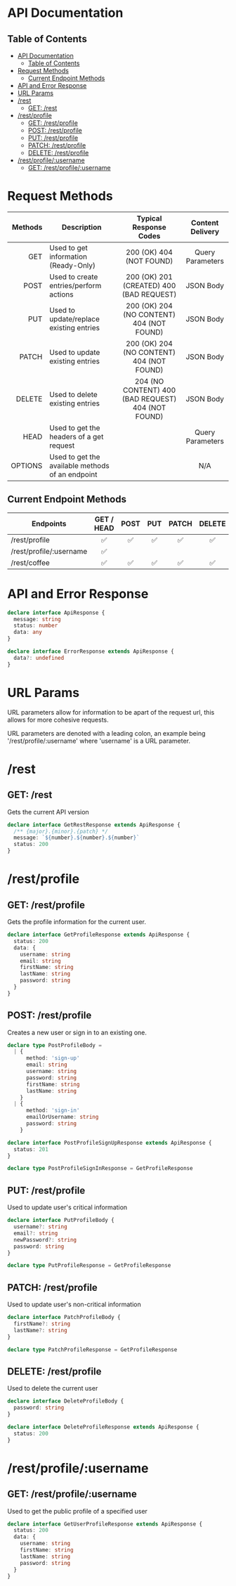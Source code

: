 # API Documentation

## Table of Contents

- [API Documentation](#api-documentation)
  - [Table of Contents](#table-of-contents)
- [Request Methods](#request-methods)
  - [Current Endpoint Methods](#current-endpoint-methods)
- [API and Error Response](#api-and-error-response)
- [URL Params](#url-params)
- [/rest](#rest)
  - [GET: /rest](#get-rest)
- [/rest/profile](#restprofile)
  - [GET: /rest/profile](#get-restprofile)
  - [POST: /rest/profile](#post-restprofile)
  - [PUT: /rest/profile](#put-restprofile)
  - [PATCH: /rest/profile](#patch-restprofile)
  - [DELETE: /rest/profile](#delete-restprofile)
- [/rest/profile/:username](#restprofileusername)
  - [GET: /rest/profile/:username](#get-restprofileusername)

# Request Methods

<!-- GITHUB MAY STRIP THESE BUT THEY STILL MAKE MARKDOWN PREVIEW NICE -->
<center>

| Methods | Description                                      |               Typical Response Codes               | Content Delivery |
| ------: | ------------------------------------------------ | :------------------------------------------------: | :--------------: |
|     GET | Used to get information (Ready-Only)             |              200 (OK) 404 (NOT FOUND)              | Query Parameters |
|    POST | Used to create entries/perform actions           |      200 (OK) 201 (CREATED) 400 (BAD REQUEST)      |    JSON Body     |
|     PUT | Used to update/replace existing entries          |     200 (OK) 204 (NO CONTENT) 404 (NOT FOUND)      |    JSON Body     |
|   PATCH | Used to update existing entries                  |     200 (OK) 204 (NO CONTENT) 404 (NOT FOUND)      |    JSON Body     |
|  DELETE | Used to delete existing entries                  | 204 (NO CONTENT) 400 (BAD REQUEST) 404 (NOT FOUND) |    JSON Body     |
|    HEAD | Used to get the headers of a get request         |                                                    | Query Parameters |
| OPTIONS | Used to get the available methods of an endpoint |                                                    |       N/A        |

</center>
<!-- GITHUB MAY STRIP THESE BUT THEY STILL MAKE MARKDOWN PREVIEW NICE -->

## Current Endpoint Methods

<!-- GITHUB MAY STRIP THESE BUT THEY STILL MAKE MARKDOWN PREVIEW NICE -->
<center>

| Endpoints               | GET / HEAD | POST | PUT | PATCH | DELETE | OPTIONS |
| ----------------------- | :--------: | :--: | :-: | :---: | :----: | :-----: |
| /rest/profile           |     ✅     |  ✅  | ✅  |  ✅   |   ✅   |   ✅    |
| /rest/profile/:username |     ✅     |      |     |       |        |   ✅    |
| /rest/coffee            |     ✅     |  ✅  | ✅  |  ✅   |   ✅   |   ✅    |

</center>
<!-- GITHUB MAY STRIP THESE BUT THEY STILL MAKE MARKDOWN PREVIEW NICE -->

# API and Error Response

```ts
declare interface ApiResponse {
  message: string
  status: number
  data: any
}

declare interface ErrorResponse extends ApiResponse {
  data?: undefined
}
```

# URL Params

URL parameters allow for information to be apart of the request url,
this allows for more cohesive requests.

URL parameters are denoted with a leading colon,
an example being '/rest/profile/:username' where 'username' is a URL parameter.

# /rest

## GET: /rest

Gets the current API version

```ts
declare interface GetRestResponse extends ApiResponse {
  /** {major}.{minor}.{patch} */
  message: `${number}.${number}.${number}`
  status: 200
}
```

# /rest/profile

## GET: /rest/profile

Gets the profile information for the current user.

```ts
declare interface GetProfileResponse extends ApiResponse {
  status: 200
  data: {
    username: string
    email: string
    firstName: string
    lastName: string
    password: string
  }
}
```

## POST: /rest/profile

Creates a new user or sign in to an existing one.

```ts
declare type PostProfileBody =
  | {
      method: 'sign-up'
      email: string
      username: string
      password: string
      firstName: string
      lastName: string
    }
  | {
      method: 'sign-in'
      emailOrUsername: string
      password: string
    }

declare interface PostProfileSignUpResponse extends ApiResponse {
  status: 201
}

declare type PostProfileSignInResponse = GetProfileResponse
```

## PUT: /rest/profile

Used to update user's critical information

```ts
declare interface PutProfileBody {
  username?: string
  email?: string
  newPassword?: string
  password: string
}

declare type PutProfileResponse = GetProfileResponse
```

## PATCH: /rest/profile

Used to update user's non-critical information

```ts
declare interface PatchProfileBody {
  firstName?: string
  lastName?: string
}

declare type PatchProfileResponse = GetProfileResponse
```

## DELETE: /rest/profile

Used to delete the current user

```ts
declare interface DeleteProfileBody {
  password: string
}

declare interface DeleteProfileResponse extends ApiResponse {
  status: 200
}
```

# /rest/profile/:username

## GET: /rest/profile/:username

Used to get the public profile of a specified user

```ts
declare interface GetUserProfileResponse extends ApiResponse {
  status: 200
  data: {
    username: string
    firstName: string
    lastName: string
    password: string
  }
}
```
